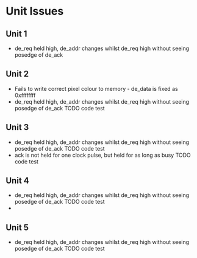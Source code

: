 # Unit Issues

## Unit 1
- de_req held high, de_addr changes whilst de_req high without seeing posedge of de_ack

## Unit 2
- Fails to write correct pixel colour to memory - de_data is fixed as 0xffffffff
- de_req held high, de_addr changes whilst de_req high without seeing posedge of de_ack TODO code test

## Unit 3
- de_req held high, de_addr changes whilst de_req high without seeing posedge of de_ack TODO code test
- ack is not held for one clock pulse, but held for as long as busy TODO code test


## Unit 4
- de_req held high, de_addr changes whilst de_req high without seeing posedge of de_ack TODO code test
-  

## Unit 5
- de_req held high, de_addr changes whilst de_req high without seeing posedge of de_ack TODO code test
